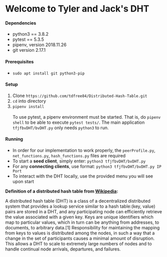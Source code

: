 # Welcome to Tyler and Jack's DHT

#### Dependencies
* python3 == 3.8.2
* pytest == 5.3.5
* pipenv, version 2018.11.26
* git version 2.17.1

#### Prerequisites
- `sudo apt install git python3-pip`

#### Setup
1. Clone `https://github.com/tdfree84/Distributed-Hash-Table.git`
2. `cd` into directory
3. `pipenv install` <br/><br/>
To use pytest, a pipenv environment must be started. That is, do `pipenv shell` to be able to execute `pytest tests/`. The main application `tfjfbvDHT/bvDHT.py` only needs `python3` to run. 

#### Running
* In order for our implementation to work properly, the `peerProfile.py`, `net_functions.py`, `hash_functions.py` files are required
* To start a **seed client**, simply enter: `python3 tfjfbvDHT/bvDHT.py`
* For any **connecting clients**, use format: `python3 tfjfbvDHT/bvDHT.py IP Port`
* To interact with the DHT locally, use the provided menu you will see upon start

**Definition of a distributed hash table from [Wikipedia](https://en.wikipedia.org/wiki/Distributed_hash_table):**

A distributed hash table (DHT) is a class of a decentralized distributed system that provides a lookup service similar to a hash table:(key, value) pairs are stored in a DHT, and any participating node can efficiently retrieve the value associated with a given key. Keys are unique identifiers which map to particular values, which in turn can be anything from addresses, to documents, to arbitrary data.[1] Responsibility for maintaining the mapping from keys to values is distributed among the nodes, in such a way that a change in the set of participants causes a minimal amount of disruption. This allows a DHT to scale to extremely large numbers of nodes and to handle continual node arrivals, departures, and failures. 
